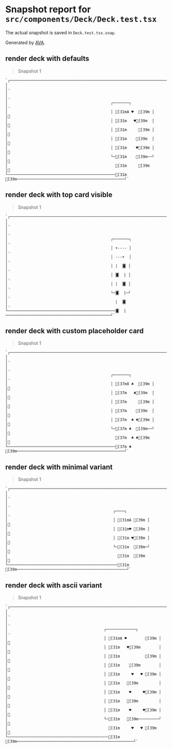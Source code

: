 # Snapshot report for `src/components/Deck/Deck.test.tsx`

The actual snapshot is saved in `Deck.test.tsx.snap`.

Generated by [AVA](https://avajs.dev).

## render deck with defaults

> Snapshot 1

    `┌──────────────────────────────────────────────────────────────────────────────────────────────────┐␊
    │                                                                                                  │␊
    │                                                                                                  │␊
    │                                             ┌───────┐                                            │␊
    │                                             │ [31mA ♥  [39m │                                            │␊
    │                                             │ [31m   ♥[39m  │                                            │␊
    │                                             │ [31m     [39m │                                            │␊
    │                                             │ [31m    [39m  │                                            │␊
    │                                             │ [31m    ♥[39m │                                            │␊
    │                                             └─[31m    [39m──┘                                            │␊
    │                                               [31m     [39m                                              │␊
    └───────────────────────────────────────────────[31m    [39m───────────────────────────────────────────────┘`

## render deck with top card visible

> Snapshot 1

    `┌──────────────────────────────────────────────────────────────────────────────────────────────────┐␊
    │                                                                                                  │␊
    │                                                                                                  │␊
    │                                             ┌───────┐                                            │␊
    │                                             │ +---- │                                            │␊
    │                                             │ ---+  │                                            │␊
    │                                             │ |  🂠 │                                            │␊
    │                                             │ 🂠  | │                                            │␊
    │                                             │ |  🂠 │                                            │␊
    │                                             └─🂠  |─┘                                            │␊
    │                                               |  🂠                                              │␊
    └───────────────────────────────────────────────🂠  |──────────────────────────────────────────────┘`

## render deck with custom placeholder card

> Snapshot 1

    `┌──────────────────────────────────────────────────────────────────────────────────────────────────┐␊
    │                                                                                                  │␊
    │                                                                                                  │␊
    │                                             ┌───────┐                                            │␊
    │                                             │ [37m8 ♣  [39m │                                            │␊
    │                                             │ [37m   ♣[39m  │                                            │␊
    │                                             │ [37m     [39m │                                            │␊
    │                                             │ [37m    [39m  │                                            │␊
    │                                             │ [37m  ♣ ♣[39m │                                            │␊
    │                                             └─[37m ♣  [39m──┘                                            │␊
    │                                               [37m  ♣ ♣[39m                                              │␊
    └───────────────────────────────────────────────[37m ♣  [39m───────────────────────────────────────────────┘`

## render deck with minimal variant

> Snapshot 1

    `┌──────────────────────────────────────────────────────────────────────────────────────────────────┐␊
    │                                                                                                  │␊
    │                                                                                                  │␊
    │                                              ┌────┐                                              │␊
    │                                              │ [31mA [39m │                                              │␊
    │                                              │ [31m♥ [39m │                                              │␊
    │                                              │ [31m ♥[39m │                                              │␊
    │                                              └─[31m  [39m─┘                                              │␊
    │                                                [31m  [39m                                                │␊
    └────────────────────────────────────────────────[31m  [39m────────────────────────────────────────────────┘`

## render deck with ascii variant

> Snapshot 1

    `┌──────────────────────────────────────────────────────────────────────────────────────────────────┐␊
    │                                                                                                  │␊
    │                                                                                                  │␊
    │                                          ┌─────────────┐                                         │␊
    │                                          │ [31mA ♥        [39m │                                         │␊
    │                                          │ [31m   ♥[39m        │                                         │␊
    │                                          │ [31m           [39m │                                         │␊
    │                                          │ [31m    [39m        │                                         │␊
    │                                          │ [31m     ♥   ♥ [39m │                                         │␊
    │                                          │ [31m   [39m         │                                         │␊
    │                                          │ [31m    ♥     ♥[39m │                                         │␊
    │                                          │ [31m   [39m         │                                         │␊
    │                                          │ [31m    ♥     ♥[39m │                                         │␊
    │                                          └─[31m   [39m─────────┘                                         │␊
    │                                            [31m     ♥   ♥ [39m                                           │␊
    └────────────────────────────────────────────[31m   [39m───────────────────────────────────────────────────┘`
